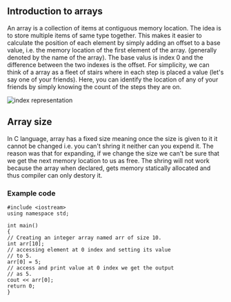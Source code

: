 ## Introduction to arrays

An array is a collection of items at contiguous memory location. The idea is to store multiple items of same type together. This makes it easier to calculate the position of each element by simply adding an offset to a base value, i.e. the memory location of the first element of the array. (generally denoted by the name of the array). The base valus is index 0 and the difference between the two indexes is the offset.
For simplicity, we can think of a array as a fleet of stairs where in each step is placed a value (let's say one of your friends). Here, you can identify the location of any of your friends by simply knowing the count of the steps they are on.

![index representation](https://media.geeksforgeeks.org/wp-content/uploads/array-2.png)

## Array size

In C language, array has a fixed size meaning once the size is given to it it cannot be changed i.e. you can't shring it neither can you expend it. The reason was that for expanding, if we change the size we can't be sure that we get the next memory location to us as free. The shring will not work because the array when declared, gets memory statically allocated and thus compiler can only destory it.

### Example code

    #include <iostream>
    using namespace std;

    int main()
    {
    // Creating an integer array named arr of size 10.
    int arr[10];
    // accessing element at 0 index and setting its value
    // to 5.
    arr[0] = 5;
    // access and print value at 0 index we get the output
    // as 5.
    cout << arr[0];
    return 0;
    }
